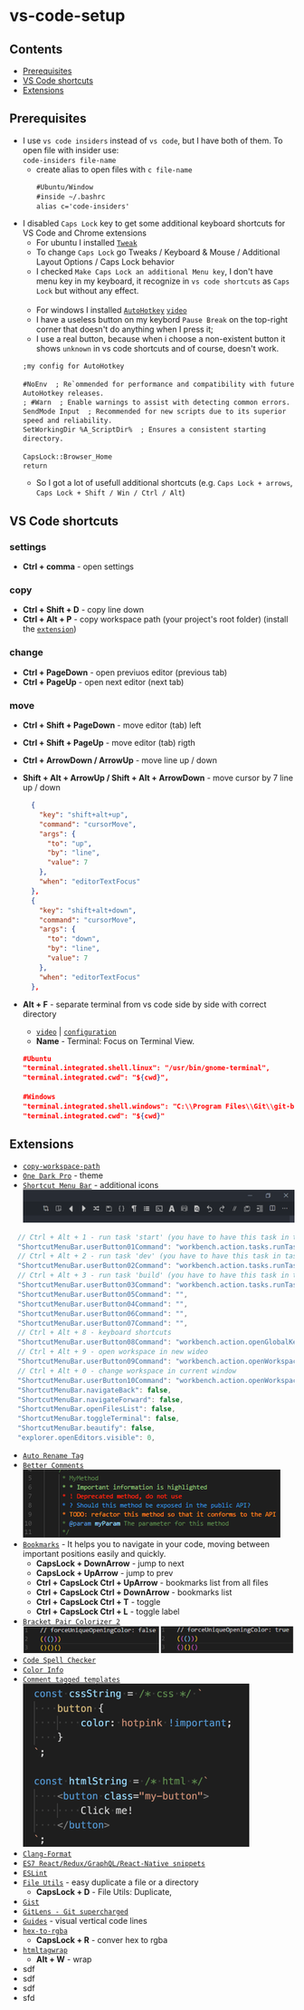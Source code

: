 # vs-code-setup

## Contents
- [Prerequisites](#prerequisites)
- [VS Code shortcuts](#vs-code-shortcuts)
- [Extensions](#extensions)
<!--- [Ubuntu shortcuts](#ubuntu-shortcuts)
- [Windows shortcuts](#windows-shortcuts)
- [Google chrome shortcuts](#google-chrome-chortcuts)-->

## Prerequisites
- I use `vs code insiders` instead of `vs code`, but I have both of them. To open file with insider use: <br>
  `code-insiders file-name`
  - create alias to open files with `c file-name`
    ```markdown
    #Ubuntu/Window
    #inside ~/.bashrc
    alias c='code-insiders'
    ```
- I disabled `Caps Lock` key to get some additional keyboard shortcuts for VS Code and Chrome extensions
    - For ubuntu I installed [`Tweak`](https://linuxconfig.org/how-to-install-tweak-tool-on-ubuntu-20-04-lts-focal-fossa-linux)
    - To change `Caps Lock` go Tweaks / Keyboard & Mouse / Additional Layout Options / Caps Lock behavior
    - I checked `Make Caps Lock an additional Menu key`, I don't have menu key in my keyboard, it recognize in `vs code shortcuts` as `Caps Lock` but without any effect. <br><br>
    - For windows I installed [`AutoHotkey`](https://www.autohotkey.com/) [`video`](https://www.youtube.com/watch?v=lxLNtBYjkjU)
    - I have a useless button on my keybord `Pause Break` on the top-right corner that doesn't do anything when I press it;
    - I use a real button, because when i choose a non-existent button it shows `unknown` in vs code shortcuts and of course, doesn't work.
    ```ahk
    ;my config for AutoHotkey
    
    #NoEnv  ; Re`ommended for performance and compatibility with future AutoHotkey releases.
    ; #Warn  ; Enable warnings to assist with detecting common errors.
    SendMode Input  ; Recommended for new scripts due to its superior speed and reliability.
    SetWorkingDir %A_ScriptDir%  ; Ensures a consistent starting directory.

    CapsLock::Browser_Home
    return
    ```
    - So I got a lot of usefull additional shortcuts (e.g. `Caps Lock + arrows`, `Caps Lock + Shift / Win / Ctrl / Alt`)


## VS Code shortcuts
  ### settings
  - **Ctrl + comma** - open settings
  ### copy
  - **Ctrl + Shift + D** - copy line down
  - **Ctrl + Alt + P** - copy workspace path (your project's root folder) (install the [`extension`](https://github.com/malashevskyi/copy-workspace-path-vs-code-extension))
  ### change
  - **Ctrl + PageDown** - open previuos editor (previous tab)
  - **Ctrl + PageUp** - open next editor (next tab)
  ### move
  - **Ctrl + Shift + PageDown** - move editor (tab) left
  - **Ctrl + Shift + PageUp** - move editor (tab) rigth
  - **Ctrl + ArrowDown / ArrowUp** - move line up / down
  - **Shift + Alt + ArrowUp / Shift + Alt + ArrowDown** - move cursor by 7 line up / down
    ```json
      {
        "key": "shift+alt+up",
        "command": "cursorMove",
        "args": {
          "to": "up",
          "by": "line",
          "value": 7
        },
        "when": "editorTextFocus"
      },
      {
        "key": "shift+alt+down",
        "command": "cursorMove",
        "args": {
          "to": "down",
          "by": "line",
          "value": 7
        },
        "when": "editorTextFocus"
      },
    ```
  
  - **Alt + F** - separate terminal from vs code side by side with correct directory <br>
    - [`video`](https://youtu.be/x5GzCohd4eo?t=640) | [`configuration`](https://code.visualstudio.com/docs/editor/integrated-terminal#_configuration)<br>
    - **Name** - Terminal: Focus on Terminal View.
    ```json
    #Ubuntu
    "terminal.integrated.shell.linux": "/usr/bin/gnome-terminal",
    "terminal.integrated.cwd": "${cwd}",
    
    #Windows
    "terminal.integrated.shell.windows": "C:\\Program Files\\Git\\git-bash.exe",
    "terminal.integrated.cwd": "${cwd}"
    ```
    
 
## Extensions
  - [`copy-workspace-path`](https://github.com/malashevskyi/copy-workspace-path-vs-code-extension)
  - [`One Dark Pro`](https://github.com/Binaryify/OneDark-Pro) - theme
  - [`Shortcut Menu Bar`](https://github.com/GorvGoyl/Shortcut-Menu-Bar-VSCode-Extension) - additional icons
  ![Shortcut Menu Bar Screenshot](screenshots/1.png)
  ```js
    // Ctrl + Alt + 1 - run task 'start' (you have to have this task in tasks.json)
    "ShortcutMenuBar.userButton01Command": "workbench.action.tasks.runTask|npm run start",
    // Ctrl + Alt + 2 - run task 'dev' (you have to have this task in tasks.json)
    "ShortcutMenuBar.userButton02Command": "workbench.action.tasks.runTask|npm run dev",
    // Ctrl + Alt + 3 - run task 'build' (you have to have this task in tasks.json)
    "ShortcutMenuBar.userButton03Command": "workbench.action.tasks.runTask|npm run build",
    "ShortcutMenuBar.userButton05Command": "",
    "ShortcutMenuBar.userButton04Command": "",
    "ShortcutMenuBar.userButton06Command": "",
    "ShortcutMenuBar.userButton07Command": "",
    // Ctrl + Alt + 8 - keyboard shortcuts
    "ShortcutMenuBar.userButton08Command": "workbench.action.openGlobalKeybindings",
    // Ctrl + Alt + 9 - open workspace in new wideo
    "ShortcutMenuBar.userButton09Command": "workbench.action.openWorkspaceInNewWindow",
    // Ctrl + Alt + 0 - change workspace in current window
    "ShortcutMenuBar.userButton10Command": "workbench.action.openWorkspace",
    "ShortcutMenuBar.navigateBack": false,
    "ShortcutMenuBar.navigateForward": false,
    "ShortcutMenuBar.openFilesList": false,
    "ShortcutMenuBar.toggleTerminal": false,
    "ShortcutMenuBar.beautify": false,
    "explorer.openEditors.visible": 0,
  ```
  - [`Auto Rename Tag`](https://marketplace.visualstudio.com/items?itemName=formulahendry.auto-rename-tag)
  - [`Better Comments`](https://github.com/aaron-bond/better-comments)<br>
  ![Better Comments](screenshots/2.png)<br>
  - [`Bookmarks`](https://github.com/alefragnani/vscode-bookmarks) - It helps you to navigate in your code, moving between important positions easily and quickly.
    - **CapsLock + DownArrow** - jump to next
    - **CapsLock + UpArrow** - jump to prev
    - **Ctrl + CapsLock  Ctrl + UpArrow** - bookmarks list from all files
    - **Ctrl + CapsLock  Ctrl + DownArrow** - bookmarks list
    - **Ctrl + CapsLock  Ctrl + T** - toggle
    - **Ctrl + CapsLock  Ctrl + L** - toggle label
  - [`Bracket Pair Colorizer 2`](https://github.com/CoenraadS/Bracket-Pair-Colorizer-2)<br>
   ![Bracket Pair Colorizer 2](screenshots/3.png)<br>
  - [`Code Spell Checker`](https://github.com/streetsidesoftware/vscode-spell-checker)
  - [`Color Info`](https://github.com/mattbierner/vscode-color-info)
  - [`Comment tagged templates`](https://github.com/mjbvz/vscode-comment-tagged-templates)<br>
  ![Comment tagged templates](screenshots/4.png)<br>
  - [`Clang-Format`](https://github.com/xaverh/vscode-clang-format-provider)
  - [`ES7 React/Redux/GraphQL/React-Native snippets`](https://github.com/dsznajder/vscode-es7-javascript-react-snippets)
  - [`ESLint`](https://github.com/Microsoft/vscode-eslint)
  - [`File Utils`](https://github.com/sleistner/vscode-fileutils) - easy duplicate a file or a directory
    - **CapsLock + D** - File Utils: Duplicate, 
  - [`Gist`](https://github.com/kenhowardpdx/vscode-gist)
  - [`GitLens - Git supercharged`](https://github.com/eamodio/vscode-gitlens)
  - [`Guides`](https://github.com/spywhere/vscode-guides) - visual vertical code lines
  - [`hex-to-rgba`](https://github.com/DakshMiglani/VSCode-Hex-To-RGBA)
    - **CapsLock + R** - conver hex to rgba
  - [`htmltagwrap`](https://github.com/bgashler1/vscode-htmltagwrap)
    - **Alt + W** - wrap
  - sdf
  - sdf
  - sdf
  - sfd


    
